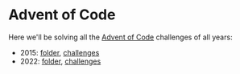 # Advent of Code

Here we'll be solving all the [Advent of Code](https://adventofcode.com) challenges of all years:

- 2015: [folder](AOC2015/), [challenges](https://adventofcode.com/2015)
- 2022: [folder](AOC2022/), [challenges](https://adventofcode.com/2022)
